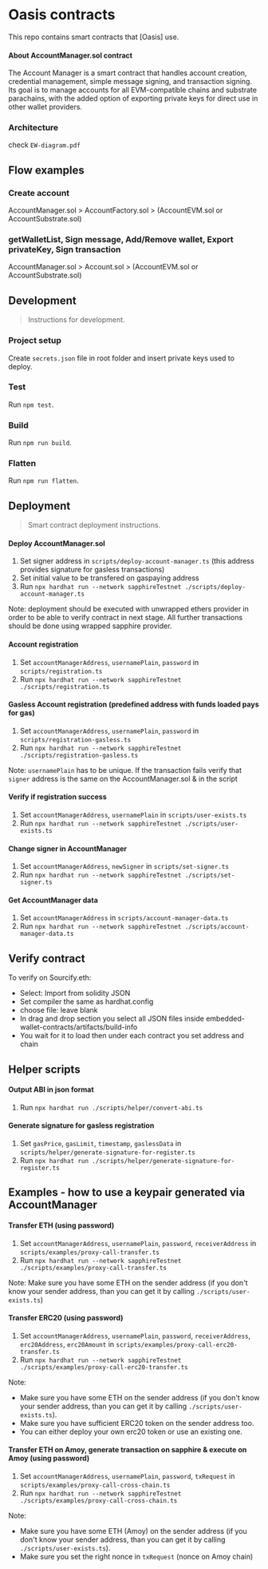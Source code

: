 # Oasis contracts

This repo contains smart contracts that [Oasis] use.

#### About AccountManager.sol contract

The Account Manager is a smart contract that handles account creation, credential management, simple message signing, and transaction signing. Its goal is to manage accounts for all EVM-compatible chains and substrate parachains, with the added option of exporting private keys for direct use in other wallet providers.

### Architecture
check `EW-diagram.pdf`

## Flow examples

### Create account
AccountManager.sol > AccountFactory.sol > (AccountEVM.sol or AccountSubstrate.sol)

### getWalletList, Sign message, Add/Remove wallet, Export privateKey, Sign transaction
AccountManager.sol > Account.sol > (AccountEVM.sol or AccountSubstrate.sol)

## Development

> Instructions for development.

### Project setup

Create `secrets.json` file in root folder and insert private keys used to deploy.

### Test

Run `npm test`.

### Build

Run `npm run build`.

### Flatten

Run `npm run flatten`.

## Deployment

> Smart contract deployment instructions.

#### Deploy AccountManager.sol

1. Set signer address in `scripts/deploy-account-manager.ts` (this address provides signature for gasless transactions)
2. Set initial value to be transfered on gaspaying address
3. Run `npx hardhat run --network sapphireTestnet ./scripts/deploy-account-manager.ts`

Note: deployment should be executed with unwrapped ethers provider in order to be able to verify contract in next stage. All further transactions should be done using wrapped sapphire provider.

#### Account registration

1. Set `accountManagerAddress`, `usernamePlain`, `password` in `scripts/registration.ts`
2. Run `npx hardhat run --network sapphireTestnet ./scripts/registration.ts`

#### Gasless Account registration (predefined address with funds loaded pays for gas)

1. Set `accountManagerAddress`, `usernamePlain`, `password` in `scripts/registration-gasless.ts`
2. Run `npx hardhat run --network sapphireTestnet ./scripts/registration-gasless.ts`

Note: `usernamePlain` has to be unique. If the transaction fails verify that `signer` address is the same on the AccountManager.sol & in the script

#### Verify if registration success

1. Set `accountManagerAddress`, `usernamePlain` in `scripts/user-exists.ts`
2. Run `npx hardhat run --network sapphireTestnet ./scripts/user-exists.ts`

#### Change signer in AccountManager

1. Set `accountManagerAddress`, `newSigner` in `scripts/set-signer.ts`
2. Run `npx hardhat run --network sapphireTestnet ./scripts/set-signer.ts`

#### Get AccountManager data

1. Set `accountManagerAddress` in `scripts/account-manager-data.ts`
2. Run `npx hardhat run --network sapphireTestnet ./scripts/account-manager-data.ts`

## Verify contract

To verify on Sourcify.eth:

- Select: Import from solidity JSON
- Set compiler the same as hardhat.config
- choose file: leave blank
- In drag and drop section you select all JSON files inside embedded-wallet-contracts/artifacts/build-info
- You wait for it to load then under each contract you set address and chain

## Helper scripts

#### Output ABI in json format
1. Run `npx hardhat run ./scripts/helper/convert-abi.ts`

#### Generate signature for gasless registration

1. Set `gasPrice`, `gasLimit`, `timestamp`, `gaslessData` in `scripts/helper/generate-signature-for-register.ts`
2. Run `npx hardhat run ./scripts/helper/generate-signature-for-register.ts`

## Examples - how to use a keypair generated via AccountManager

#### Transfer ETH (using password)

1. Set `accountManagerAddress`, `usernamePlain`, `password`, `receiverAddress` in `scripts/examples/proxy-call-transfer.ts`
2. Run `npx hardhat run --network sapphireTestnet ./scripts/examples/proxy-call-transfer.ts`

Note: Make sure you have some ETH on the sender address (if you don't know your sender address, than you can get it by calling `./scripts/user-exists.ts`)

#### Transfer ERC20 (using password)

1. Set `accountManagerAddress`, `usernamePlain`, `password`, `receiverAddress`, `erc20Address`, `erc20Amount` in `scripts/examples/proxy-call-erc20-transfer.ts`
2. Run `npx hardhat run --network sapphireTestnet ./scripts/examples/proxy-call-erc20-transfer.ts`

Note: 
- Make sure you have some ETH on the sender address (if you don't know your sender address, than you can get it by calling `./scripts/user-exists.ts`).
- Make sure you have sufficient ERC20 token on the sender address too.
- You can either deploy your own erc20 token or use an existing one.

#### Transfer ETH on Amoy, generate transaction on sapphire & execute on Amoy (using password)

1. Set `accountManagerAddress`, `usernamePlain`, `password`, `txRequest` in `scripts/examples/proxy-call-cross-chain.ts`
2. Run `npx hardhat run --network sapphireTestnet ./scripts/examples/proxy-call-cross-chain.ts`

Note: 
- Make sure you have some ETH (Amoy) on the sender address (if you don't know your sender address, than you can get it by calling `./scripts/user-exists.ts`).
- Make sure you set the right nonce in `txRequest` (nonce on Amoy chain)
